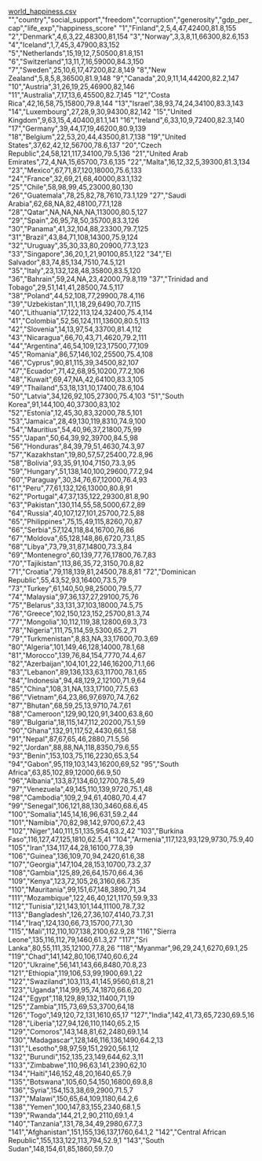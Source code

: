 
[world_happiness.csv](https://github.com/user-attachments/files/18897047/world_happiness.csv)
"","country","social_support","freedom","corruption","generosity","gdp_per_cap","life_exp","happiness_score"
"1","Finland",2,5,4,47,42400,81.8,155
"2","Denmark",4,6,3,22,48300,81,154
"3","Norway",3,3,8,11,66300,82.6,153
"4","Iceland",1,7,45,3,47900,83,152
"5","Netherlands",15,19,12,7,50500,81.8,151
"6","Switzerland",13,11,7,16,59000,84.3,150
"7","Sweden",25,10,6,17,47200,82.8,149
"8","New Zealand",5,8,5,8,36500,81.9,148
"9","Canada",20,9,11,14,44200,82.2,147
"10","Austria",31,26,19,25,46900,82,146
"11","Australia",7,17,13,6,45500,82.7,145
"12","Costa Rica",42,16,58,75,15800,79.8,144
"13","Israel",38,93,74,24,34100,83.3,143
"14","Luxembourg",27,28,9,30,94300,82,142
"15","United Kingdom",9,63,15,4,40400,81.1,141
"16","Ireland",6,33,10,9,72400,82.3,140
"17","Germany",39,44,17,19,46200,80.9,139
"18","Belgium",22,53,20,44,43500,81.7,138
"19","United States",37,62,42,12,56700,78.6,137
"20","Czech Republic",24,58,121,117,34100,79.5,136
"21","United Arab Emirates",72,4,NA,15,65700,73.6,135
"22","Malta",16,12,32,5,39300,81.3,134
"23","Mexico",67,71,87,120,18000,75.6,133
"24","France",32,69,21,68,40000,83.1,132
"25","Chile",58,98,99,45,23000,80,130
"26","Guatemala",78,25,82,78,7610,73.1,129
"27","Saudi Arabia",62,68,NA,82,48100,77.1,128
"28","Qatar",NA,NA,NA,NA,113000,80.5,127
"29","Spain",26,95,78,50,35700,83.3,126
"30","Panama",41,32,104,88,23300,79.7,125
"31","Brazil",43,84,71,108,14300,75.9,124
"32","Uruguay",35,30,33,80,20900,77.3,123
"33","Singapore",36,20,1,21,90100,85.1,122
"34","El Salvador",83,74,85,134,7510,74.5,121
"35","Italy",23,132,128,48,35800,83.5,120
"36","Bahrain",59,24,NA,23,42000,79.8,119
"37","Trinidad and Tobago",29,51,141,41,28500,74.5,117
"38","Poland",44,52,108,77,29900,78.4,116
"39","Uzbekistan",11,1,18,29,6490,70.7,115
"40","Lithuania",17,122,113,124,32400,75.4,114
"41","Colombia",52,56,124,111,13600,80.5,113
"42","Slovenia",14,13,97,54,33700,81.4,112
"43","Nicaragua",66,70,43,71,4620,79.2,111
"44","Argentina",46,54,109,123,17500,77,109
"45","Romania",86,57,146,102,25500,75.4,108
"46","Cyprus",90,81,115,39,34500,82,107
"47","Ecuador",71,42,68,95,10200,77.2,106
"48","Kuwait",69,47,NA,42,64100,83.3,105
"49","Thailand",53,18,131,10,17400,78.6,104
"50","Latvia",34,126,92,105,27300,75.4,103
"51","South Korea",91,144,100,40,37300,83,102
"52","Estonia",12,45,30,83,32000,78.5,101
"53","Jamaica",28,49,130,119,8310,74.9,100
"54","Mauritius",54,40,96,37,21800,75,99
"55","Japan",50,64,39,92,39700,84.5,98
"56","Honduras",84,39,79,51,4630,74.3,97
"57","Kazakhstan",19,80,57,57,25400,72.8,96
"58","Bolivia",93,35,91,104,7150,73.3,95
"59","Hungary",51,138,140,100,29600,77.2,94
"60","Paraguay",30,34,76,67,12000,76.4,93
"61","Peru",77,61,132,126,13000,80.8,91
"62","Portugal",47,37,135,122,29300,81.8,90
"63","Pakistan",130,114,55,58,5000,67.2,89
"64","Russia",40,107,127,101,25700,72.5,88
"65","Philippines",75,15,49,115,8260,70,87
"66","Serbia",57,124,118,84,16700,76,86
"67","Moldova",65,128,148,86,6720,73.1,85
"68","Libya",73,79,31,87,14800,73.3,84
"69","Montenegro",60,139,77,76,17800,76.7,83
"70","Tajikistan",113,86,35,72,3150,70.8,82
"71","Croatia",79,118,139,81,24500,78.8,81
"72","Dominican Republic",55,43,52,93,16400,73.5,79
"73","Turkey",61,140,50,98,25000,79.5,77
"74","Malaysia",97,36,137,27,29100,75,76
"75","Belarus",33,131,37,103,18000,74.5,75
"76","Greece",102,150,123,152,25700,81.3,74
"77","Mongolia",10,112,119,38,12800,69.3,73
"78","Nigeria",111,75,114,59,5300,65.2,71
"79","Turkmenistan",8,83,NA,33,17600,70.3,69
"80","Algeria",101,149,46,128,14000,78.1,68
"81","Morocco",139,76,84,154,7770,74.4,67
"82","Azerbaijan",104,101,22,146,16200,71.1,66
"83","Lebanon",89,136,133,63,11700,78.1,65
"84","Indonesia",94,48,129,2,12100,71.9,64
"85","China",108,31,NA,133,17100,77.5,63
"86","Vietnam",64,23,86,97,6970,74.7,62
"87","Bhutan",68,59,25,13,9710,74.7,61
"88","Cameroon",129,90,120,91,3400,63.8,60
"89","Bulgaria",18,115,147,112,20200,75.1,59
"90","Ghana",132,91,117,52,4430,66.1,58
"91","Nepal",87,67,65,46,2880,71.5,56
"92","Jordan",88,88,NA,118,8350,79.6,55
"93","Benin",153,103,75,116,2230,65.3,54
"94","Gabon",95,119,103,143,16200,69,52
"95","South Africa",63,85,102,89,12000,66.9,50
"96","Albania",133,87,134,60,12700,78.5,49
"97","Venezuela",49,145,110,139,9720,75.1,48
"98","Cambodia",109,2,94,61,4080,70.4,47
"99","Senegal",106,121,88,130,3460,68.6,45
"100","Somalia",145,14,16,96,631,59.2,44
"101","Namibia",70,82,98,142,9700,67.2,43
"102","Niger",140,111,51,135,954,63.2,42
"103","Burkina Faso",116,127,47,125,1810,62.5,41
"104","Armenia",117,123,93,129,9730,75.9,40
"105","Iran",134,117,44,28,16100,77.8,39
"106","Guinea",136,109,70,94,2420,61.6,38
"107","Georgia",147,104,28,153,10700,73.2,37
"108","Gambia",125,89,26,64,1570,66.4,36
"109","Kenya",123,72,105,26,3160,66.7,35
"110","Mauritania",99,151,67,148,3890,71,34
"111","Mozambique",122,46,40,121,1170,59.9,33
"112","Tunisia",121,143,101,144,11100,78.7,32
"113","Bangladesh",126,27,36,107,4140,73.7,31
"114","Iraq",124,130,66,73,15700,77.1,30
"115","Mali",112,110,107,138,2100,62.9,28
"116","Sierra Leone",135,116,112,79,1460,61.3,27
"117","Sri Lanka",80,55,111,35,12100,77.8,26
"118","Myanmar",96,29,24,1,6270,69.1,25
"119","Chad",141,142,80,106,1740,60.6,24
"120","Ukraine",56,141,143,66,8480,70.8,23
"121","Ethiopia",119,106,53,99,1900,69.1,22
"122","Swaziland",103,113,41,145,9560,61.8,21
"123","Uganda",114,99,95,74,1870,66.6,20
"124","Egypt",118,129,89,132,11400,71,19
"125","Zambia",115,73,69,53,3700,64,18
"126","Togo",149,120,72,131,1610,65,17
"127","India",142,41,73,65,7230,69.5,16
"128","Liberia",127,94,126,110,1140,65.2,15
"129","Comoros",143,148,81,62,2480,69.1,14
"130","Madagascar",128,146,116,136,1490,64.2,13
"131","Lesotho",98,97,59,151,2920,56.1,12
"132","Burundi",152,135,23,149,644,62.3,11
"133","Zimbabwe",110,96,63,141,2390,62,10
"134","Haiti",146,152,48,20,1640,65.7,9
"135","Botswana",105,60,54,150,16800,69.8,8
"136","Syria",154,153,38,69,2900,71.5,7
"137","Malawi",150,65,64,109,1180,64.2,6
"138","Yemen",100,147,83,155,2340,68.1,5
"139","Rwanda",144,21,2,90,2110,69.1,4
"140","Tanzania",131,78,34,49,2980,67.7,3
"141","Afghanistan",151,155,136,137,1760,64.1,2
"142","Central African Republic",155,133,122,113,794,52.9,1
"143","South Sudan",148,154,61,85,1860,59.7,0
